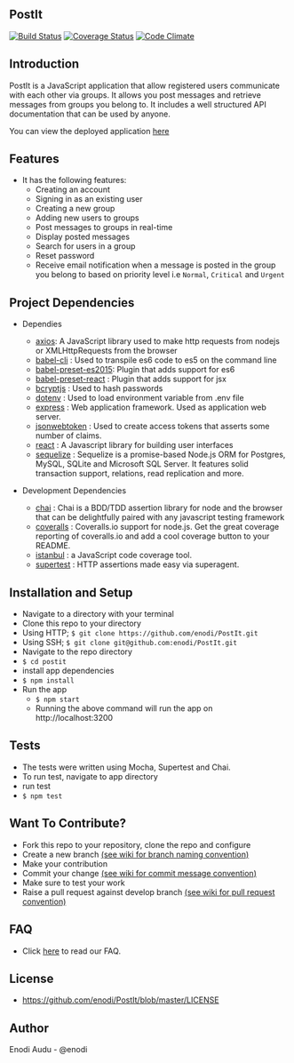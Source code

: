 ## PostIt 
[![Build Status](https://travis-ci.org/enodi/PostIt.svg?branch=add-license)](https://travis-ci.org/enodi/PostIt)  [![Coverage Status](https://coveralls.io/repos/github/enodi/PostIt/badge.svg?branch=staging)](https://coveralls.io/github/enodi/PostIt?branch=staging) [![Code Climate](https://codeclimate.com/github/enodi/PostIt/badges/gpa.svg)](https://codeclimate.com/github/enodi/PostIt/)

## Introduction
PostIt is a JavaScript application that allow registered users communicate with each other via groups. It allows you post messages and retrieve messages from groups you belong to. It includes a well structured API documentation that can be used by anyone.

You can view the deployed application [here](https://postit-enodi.herokuapp.com/)

## Features
  * It has the following features:
      * Creating an account
      * Signing in as an existing user
      * Creating a new group
      * Adding new users to groups
      * Post messages to groups in real-time
      * Display posted messages
      * Search for users in a group
      * Reset password
      * Receive email notification when a message is posted in the group you belong to based on priority level i.e `Normal`,         `Critical` and `Urgent`

## Project Dependencies
* Dependies

  * [axios](https://www.npmjs.com/package/axios): A JavaScript library used to make http requests from nodejs or        XMLHttpRequests from the browser
  * [babel-cli](https://www.npmjs.com/package/babel-cli) : Used to transpile es6 code to es5 on the command line
  * [babel-preset-es2015](https://www.npmjs.com/package/babel-preset-es2015): Plugin that adds support for es6
  * [babel-preset-react](https://www.npmjs.com/package/babel-preset-react) : Plugin that adds support for jsx
  * [bcryptjs](https://www.npmjs.com/package/bcryptjs) : Used to hash passwords 
  * [dotenv](https://www.npmjs.com/package/dotenv) : Used to load environment variable from .env file
  * [express](https://www.npmjs.com/package/express) : Web application framework. Used as application web server.
  * [jsonwebtoken](https://www.npmjs.com/package/jsonwebtoken) : Used to create access tokens that asserts some number of claims.
  * [react](https://www.npmjs.com/package/react) : A Javascript library for building user interfaces
  * [sequelize](https://www.npmjs.com/package/sequelize) : Sequelize is a promise-based Node.js ORM for Postgres, MySQL, SQLite and Microsoft SQL Server. It features         solid transaction support, relations, read replication and more.

* Development Dependencies

  * [chai](https://www.npmjs.com/package/chai) : Chai is a BDD/TDD assertion library for node and the browser that can be delightfully paired with any javascript         testing framework
  * [coveralls](https://www.npmjs.com/package/coveralls) : Coveralls.io support for node.js. Get the great coverage reporting of coveralls.io and add a cool coverage         button to your README.
  * [istanbul](https://www.npmjs.com/package/istanbul) : a JavaScript code coverage tool.
  * [supertest](https://www.npmjs.com/package/supertest) : HTTP assertions made easy via superagent.
  

## Installation and Setup

* Navigate to a directory with your terminal
* Clone this repo to your directory
* Using HTTP; ```$ git clone https://github.com/enodi/PostIt.git```
* Using SSH; ```$ git clone git@github.com:enodi/PostIt.git```
* Navigate to the repo directory
* ```$ cd postit```
* install app dependencies
* ```$ npm install```
* Run the app
  * ```$ npm start```
  * Running the above command will run the app on http://localhost:3200


## Tests
* The tests were written using Mocha, Supertest and Chai.
* To run test, navigate to app directory
* run test
* ```$ npm test```

## Want To Contribute?
* Fork this repo to your repository, clone the repo and configure
* Create a new branch [(see wiki for branch naming convention)](https://github.com/enodi/PostIt/wiki/Branch-Naming-Convention)
* Make your contribution
* Commit your change [(see wiki for commit message convention)](https://github.com/enodi/PostIt/wiki/Commit-Message-Convention)
* Make sure to test your work
* Raise a pull request against develop branch [(see wiki for pull request convention)](https://github.com/enodi/PostIt/wiki/Pull-Request-Naming-and-Description-Convention)

## FAQ
* Click [here](https://github.com/enodi/PostIt/wiki/Frequently-Asked-Questions) to read our FAQ.

## License
* https://github.com/enodi/PostIt/blob/master/LICENSE

## Author
Enodi Audu - @enodi
